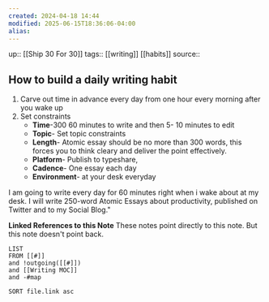 ```yaml
---
created: 2024-04-18 14:44
modified: 2025-06-15T18:36:06-04:00
alias:
---
```

up::  [[Ship 30 For 30]]
tags:: [[writing]] [[habits]]
source::
## How to build a daily writing habit

1. Carve out time in advance every day from one hour
	every morning after you wake up
2. Set constraints
	- **Time**-300 60 minutes to write and then 5- 10 minutes to edit
	- **Topic**- Set topic constraints
	- **Length**- Atomic essay should be no more than 300 words, this forces you to think cleary and deliver the point effectively.
	- **Platform**- Publish to typeshare,
	- **Cadence**- One essay each day
	- **Environment**- at your desk everyday

I am going to write every day for 60 minutes right when i wake about at my desk. I will write 250-word Atomic Essays about productivity, published on Twitter and to my Social Blog."

**Linked References to this Note**
These notes point directly to this note. But this note doesn't point back.
```dataview
LIST
FROM [[#]]
and !outgoing([[#]])
and [[Writing MOC]]
and -#map

SORT file.link asc
```
